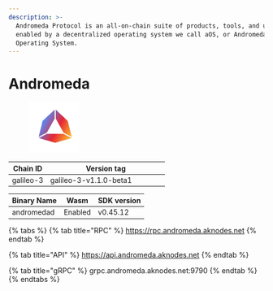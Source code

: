 ```yaml
---
description: >-
  Andromeda Protocol is an all-on-chain suite of products, tools, and utilities
  enabled by a decentralized operating system we call aOS, or Andromeda
  Operating System.
---
```


# Andromeda

<figure><img src="../.gitbook/assets/p_-removebg-preview.png" alt="" width="100"><figcaption></figcaption></figure>

<table><thead><tr><th>Chain ID</th><th width="218.33333333333331">Version tag</th></tr></thead><tbody><tr><td>galileo-3</td><td>galileo-3-v1.1.0-beta1</td></tr></tbody></table>



| Binary Name | Wasm    | SDK version |
| ----------- | ------- | ----------- |
| andromedad  | Enabled | v0.45.12    |

{% tabs %}
{% tab title="RPC" %}
https://rpc.andromeda.aknodes.net
{% endtab %}

{% tab title="API" %}
https://api.andromeda.aknodes.net
{% endtab %}

{% tab title="gRPC" %}
grpc.andromeda.aknodes.net:9790
{% endtab %}
{% endtabs %}
